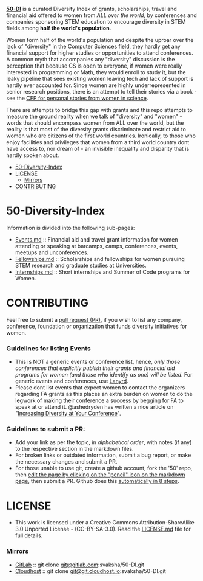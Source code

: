 **[50-DI](http://svaksha.github.io/50-DI)** is a curated Diversity Index of grants, scholarships, travel and financial aid offered to women from *ALL over the world*, by conferences and companies sponsoring STEM education to encourage diversity in STEM fields among __half the world's population__. 

Women form half of the world's population and despite the uproar over the lack of "diversity" in the Computer Sciences field, they hardly get any financial support for higher studies or opportunities to attend conferences. A common myth that accompanies any "diversity" discussion is the perception that because CS is open to everyone, if women were really interested in programming or Math, they would enroll to study it, but the leaky pipeline that sees existing women leaving tech and lack of support is hardly ever accounted for. Since women are highly underrepresented in senior research positions, there is an attempt to tell their stories via a book - see the [CFP for personal stories from women in science](http://boundaryvision.com/2014/08/27/call-for-papers-personal-stories-from-women-in-science/).

There are attempts to bridge this gap with grants and this repo attempts to measure the ground reality when we talk of "diversity" and "women" - words that should encompass women from ALL over the world, but the reality is that most of the diversity grants discriminate and restrict aid to women who are citizens of the first world countries. Ironically, to those who enjoy facilities and privileges that women from a third world country dont have access to, nor dream of - an invisible inequality and disparity that is hardly spoken about. 



- [50-Diversity-Index](#50-diversity-index)
- [LICENSE](#license)
   - [Mirrors](#mirrors)
- [CONTRIBUTING](#contributing)


# 50-Diversity-Index
Information is divided into the following sub-pages:

- [Events.md](https://github.com/svaksha/50/blob/master/Events.md) :: Financial aid and travel grant information for women attending or speaking at barcamps, camps, conferences, events, meetups and unconferences.
- [Fellowships.md](https://github.com/svaksha/50/blob/master/Fellowships.md) :: Scholarships and fellowships for women pursuing STEM research and graduate studies at Universities. 
- [Internships.md](https://github.com/svaksha/50/blob/master/Internships.md) :: Short internships and Summer of Code programs for Women.



# CONTRIBUTING
Feel free to submit a [pull request (PR)](https://github.com/svaksha/50-DI/pulls), if you wish to list any company, conference, foundation or organization that funds diversity initiatives for women.

### Guidelines for listing Events
- This is NOT a generic events or conference list, hence, *only those conferences that explicitly publish their grants and financial aid programs for women (and those who identify as one) will be listed*. For generic events and conferences, use [Lanyrd](http://lanyrd.com/).
- Please dont list events that expect women to contact the organizers regarding FA grants as this places an extra burden on women to do the
legwork of making their conference a success by begging for FA to speak at or attend it. @ashedryden has written a nice article on "[Increasing Diversity at Your Conference](http://www.ashedryden.com/blog/increasing-diversity-at-your-conference)". 


### Guidelines to submit a PR:
- Add your link as per the topic, in _alphabetical order_, with notes (if any) to the respective section in the markdown files.
- For broken links or outdated information, submit a bug report, or make the necessary changes and submit a PR.
- For those unable to use git, create a github account, fork the '50' repo, then [edit the page by clicking on the "pencil" icon on the markdown page](https://help.github.com/articles/editing-files-in-your-repository), then submit a PR. Github does this [automatically in 8 steps](https://help.github.com/articles/editing-files-in-another-user-s-repository).


# LICENSE 
- This work is licensed under a Creative Commons Attribution-ShareAlike 3.0 Unported License - (CC-BY-SA-3.0). Read the [LICENSE.md](https://github.com/svaksha/50-DI/blob/master/LICENSE.md) file for full details.

### Mirrors
- [GitLab](https://gitlab.com/svaksha/50-DI) :: git clone git@gitlab.com:svaksha/50-DI.git 
- [Cloudhost](https://git.cloudhost.io/svaksha/50-DI) :: git clone git@git.cloudhost.io:svaksha/50-DI.git

